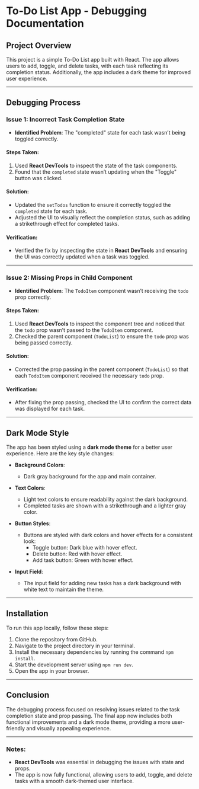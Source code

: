 # To-Do List App - Debugging Documentation

## Project Overview

This project is a simple To-Do List app built with React. The app allows users to add, toggle, and delete tasks, with each task reflecting its completion status. Additionally, the app includes a dark theme for improved user experience.

---

## Debugging Process

### Issue 1: Incorrect Task Completion State

- **Identified Problem**: The "completed" state for each task wasn’t being toggled correctly.

#### Steps Taken:
1. Used **React DevTools** to inspect the state of the task components.
2. Found that the `completed` state wasn’t updating when the "Toggle" button was clicked.

#### Solution:
- Updated the `setTodos` function to ensure it correctly toggled the `completed` state for each task.
- Adjusted the UI to visually reflect the completion status, such as adding a strikethrough effect for completed tasks.

#### Verification:
- Verified the fix by inspecting the state in **React DevTools** and ensuring the UI was correctly updated when a task was toggled.

---

### Issue 2: Missing Props in Child Component

- **Identified Problem**: The `TodoItem` component wasn’t receiving the `todo` prop correctly.

#### Steps Taken:
1. Used **React DevTools** to inspect the component tree and noticed that the `todo` prop wasn’t passed to the `TodoItem` component.
2. Checked the parent component (`TodoList`) to ensure the `todo` prop was being passed correctly.

#### Solution:
- Corrected the prop passing in the parent component (`TodoList`) so that each `TodoItem` component received the necessary `todo` prop.

#### Verification:
- After fixing the prop passing, checked the UI to confirm the correct data was displayed for each task.

---

## Dark Mode Style

The app has been styled using a **dark mode theme** for a better user experience. Here are the key style changes:

- **Background Colors**:
  - Dark gray background for the app and main container.
  
- **Text Colors**:
  - Light text colors to ensure readability against the dark background.
  - Completed tasks are shown with a strikethrough and a lighter gray color.

- **Button Styles**:
  - Buttons are styled with dark colors and hover effects for a consistent look:
    - Toggle button: Dark blue with hover effect.
    - Delete button: Red with hover effect.
    - Add task button: Green with hover effect.

- **Input Field**:
  - The input field for adding new tasks has a dark background with white text to maintain the theme.

---

## Installation

To run this app locally, follow these steps:

1. Clone the repository from GitHub.
2. Navigate to the project directory in your terminal.
3. Install the necessary dependencies by running the command `npm install`.
4. Start the development server using `npm run dev`.
5. Open the app in your browser.

---

## Conclusion

The debugging process focused on resolving issues related to the task completion state and prop passing. The final app now includes both functional improvements and a dark mode theme, providing a more user-friendly and visually appealing experience.

---

### Notes:

- **React DevTools** was essential in debugging the issues with state and props.
- The app is now fully functional, allowing users to add, toggle, and delete tasks with a smooth dark-themed user interface.